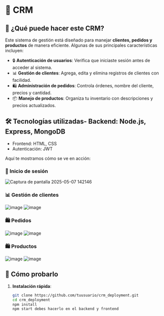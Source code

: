 # 🚀 CRM 

## 🌟 ¿Qué puede hacer este CRM?
Este sistema de gestión está diseñado para manejar **clientes, pedidos y productos** de manera eficiente. Algunas de sus principales características incluyen:

- 🔒 **Autenticación de usuarios**: Verifica que iniciaste sesión antes de acceder al sistema.
- 📊 **Gestión de clientes**: Agrega, edita y elimina registros de clientes con facilidad.
- 🛍️ **Administración de pedidos**: Controla órdenes, nombre del cliente, precios y cantidad.
- 📦 **Manejo de productos**: Organiza tu inventario con descripciones y precios actualizados.


## 🛠 Tecnologías utilizadas- Backend: Node.js, Express, MongoDB
- Frontend: HTML, CSS
- Autenticación: JWT


Aquí te mostramos cómo se ve en acción:

### 🔑 Inicio de sesión
![Captura de pantalla 2025-05-07 142146](https://github.com/user-attachments/assets/6d814a4a-f342-4125-9845-79ca1fae8567)

### 📊 Gestión de clientes
![image](https://github.com/user-attachments/assets/f96cb4c8-429e-41f0-8a7c-9a181a187ff9)
![image](https://github.com/user-attachments/assets/1c942138-fe2a-4819-90d5-f7917bc2bf6f)



### 🛍️ Pedidos 
![image](https://github.com/user-attachments/assets/62e60dc9-11ae-4c47-a063-b395dad7455d)
![image](https://github.com/user-attachments/assets/3b625470-d679-452b-80a8-a151a12a03cd)

### 🛍️ Productos
![image](https://github.com/user-attachments/assets/67d24d60-dae1-4591-ba7e-52b587b813f9)
![image](https://github.com/user-attachments/assets/069e12b5-6714-4c91-8c3d-38808003aeeb)



## 🚀 Cómo probarlo
1. **Instalación rápida**:
   ```sh
   git clone https://github.com/tuusuario/crm_deployment.git
   cd crm_deployment
   npm install
   npm start debes hacerlo en el backend y frontend

